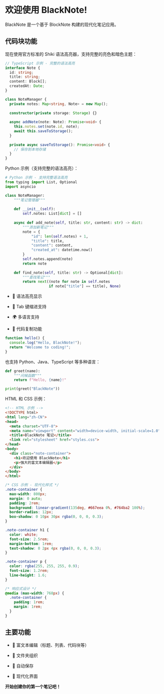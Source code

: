 # 欢迎使用 BlackNote!

BlackNote 是一个基于 BlockNote 构建的现代化笔记应用。

## 代码块功能

现在使用官方标准的 Shiki 语法高亮器，支持完整的亮色和暗色主题：

```typescript
// TypeScript 示例 - 完整的语法高亮
interface Note {
  id: string;
  title: string;
  content: Block[];
  createdAt: Date;
}

class NoteManager {
  private notes: Map<string, Note> = new Map();
  
  constructor(private storage: Storage) {}
  
  async addNote(note: Note): Promise<void> {
    this.notes.set(note.id, note);
    await this.saveToStorage();
  }
  
  private async saveToStorage(): Promise<void> {
    // 保存到本地存储
  }
}
```

Python 示例（支持完整的语法高亮）：

```python
# Python 示例 - 支持完整语法高亮
from typing import List, Optional
import asyncio

class NoteManager:
    """笔记管理器"""
    
    def __init__(self):
        self.notes: List[dict] = []
    
    async def add_note(self, title: str, content: str) -> dict:
        """添加新笔记"""
        note = {
            "id": len(self.notes) + 1,
            "title": title,
            "content": content,
            "created_at": datetime.now()
        }
        self.notes.append(note)
        return note
    
    def find_note(self, title: str) -> Optional[dict]:
        """查找笔记"""
        return next((note for note in self.notes 
                    if note["title"] == title), None)
```

* 🎨 语法高亮显示

* 🔄 Tab 键缩进支持

* 🌍 多语言支持

* 📄 代码复制功能

```javascript
function hello() {
  console.log("Hello, BlackNote!");
  return "Welcome to coding!";
}
```

也支持 Python、Java、TypeScript 等多种语言：

```python
def greet(name):
    """问候函数"""
    return f"Hello, {name}!"

print(greet("BlackNote"))
```

HTML 和 CSS 示例：

```html
<!-- HTML 示例 -->
<!DOCTYPE html>
<html lang="zh-CN">
<head>
  <meta charset="UTF-8">
  <meta name="viewport" content="width=device-width, initial-scale=1.0">
  <title>BlackNote 笔记</title>
  <link rel="stylesheet" href="styles.css">
</head>
<body>
  <div class="note-container">
    <h1>欢迎使用 BlackNote</h1>
    <p>强大的富文本编辑器</p>
  </div>
</body>
</html>
```

```css
/* CSS 示例 - 现代化样式 */
.note-container {
  max-width: 800px;
  margin: 0 auto;
  padding: 2rem;
  background: linear-gradient(135deg, #667eea 0%, #764ba2 100%);
  border-radius: 12px;
  box-shadow: 0 10px 30px rgba(0, 0, 0, 0.3);
}

.note-container h1 {
  color: white;
  font-size: 2.5rem;
  margin-bottom: 1rem;
  text-shadow: 0 2px 4px rgba(0, 0, 0, 0.3);
}

.note-container p {
  color: rgba(255, 255, 255, 0.9);
  font-size: 1.2rem;
  line-height: 1.6;
}

/* 响应式设计 */
@media (max-width: 768px) {
  .note-container {
    padding: 1rem;
    margin: 1rem;
  }
}
```

## 主要功能

* 📝 富文本编辑（标题、列表、代码块等）

* 📁 文件夹组织

* 💾 自动保存

* 🎨 现代化界面

**开始创建你的第一个笔记吧！**
